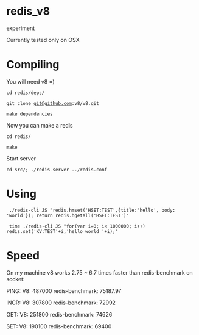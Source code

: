 redis_v8
========

experiment

Currently tested only on OSX


Compiling
=========

You will need v8 =)

<code>cd redis/deps/</code>

<code>git clone git@github.com:v8/v8.git</code>

<code>make dependencies</code>

Now you can make a redis

<code>cd redis/</code>

<code>make</code>

Start server

<code>cd src/; ./redis-server ../redis.conf</code>

Using
=====

<code> ./redis-cli JS "redis.hmset('HSET:TEST',{title:'hello', body: 'world'}); return redis.hgetall('HSET:TEST')" </code>


<code> time ./redis-cli JS "for(var i=0; i< 1000000; i++) redis.set('KV:TEST'+i,'hello world '+i);" </code>

Speed
=====

On my machine v8 works 2.75 ~ 6.7 times faster than redis-benchmark on socket:

PING: 
	V8: 487000
	redis-benchmark: 75187.97

INCR:
	V8: 307800
	redis-benchmark: 72992

GET:
	V8: 251800
	redis-benchmark: 74626

SET:
	V8: 190100
	redis-benchmark: 69400
